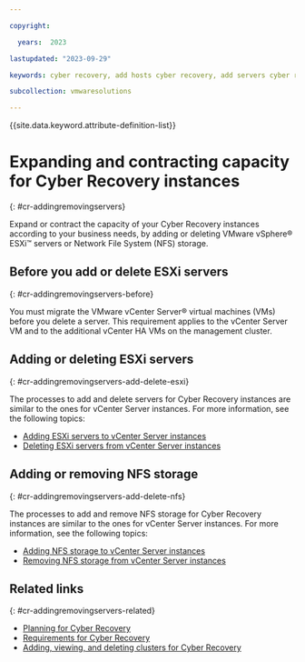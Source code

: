 ```yaml
---

copyright:

  years:  2023

lastupdated: "2023-09-29"

keywords: cyber recovery, add hosts cyber recovery, add servers cyber recovery, remove hosts cyber recovery

subcollection: vmwaresolutions

---
```


{{site.data.keyword.attribute-definition-list}}

# Expanding and contracting capacity for Cyber Recovery instances
{: #cr-addingremovingservers}

Expand or contract the capacity of your Cyber Recovery instances according to your business needs, by adding or deleting VMware vSphere® ESXi™ servers or Network File System (NFS) storage.

## Before you add or delete ESXi servers
{: #cr-addingremovingservers-before}

You must migrate the VMware vCenter Server® virtual machines (VMs) before you delete a server. This requirement applies to the vCenter Server VM and to the additional vCenter HA VMs on the management cluster.

## Adding or deleting ESXi servers
{: #cr-addingremovingservers-add-delete-esxi}

The processes to add and delete servers for Cyber Recovery instances are similar to the ones for vCenter Server instances. For more information, see the following topics:
* [Adding ESXi servers to vCenter Server instances](/docs/vmwaresolutions?topic=vmwaresolutions-vc_addingservers)
* [Deleting ESXi servers from vCenter Server instances](/docs/vmwaresolutions?topic=vmwaresolutions-vc_removingservers)

## Adding or removing NFS storage
{: #cr-addingremovingservers-add-delete-nfs}

The processes to add and remove NFS storage for Cyber Recovery instances are similar to the ones for vCenter Server instances. For more information, see the following topics:
* [Adding NFS storage to vCenter Server instances](/docs/vmwaresolutions?topic=vmwaresolutions-vc_addingnfs)
* [Removing NFS storage from vCenter Server instances](/docs/vmwaresolutions?topic=vmwaresolutions-vc_removingnfs)

## Related links
{: #cr-addingremovingservers-related}

* [Planning for Cyber Recovery](/docs/vmwaresolutions?topic=vmwaresolutions-cr_planning)
* [Requirements for Cyber Recovery](/docs/vmwaresolutions?topic=vmwaresolutions-cr_orderinginstance_reqs)
* [Adding, viewing, and deleting clusters for Cyber Recovery](/docs/vmwaresolutions?topic=vmwaresolutions-cr_addingviewingclusters)
